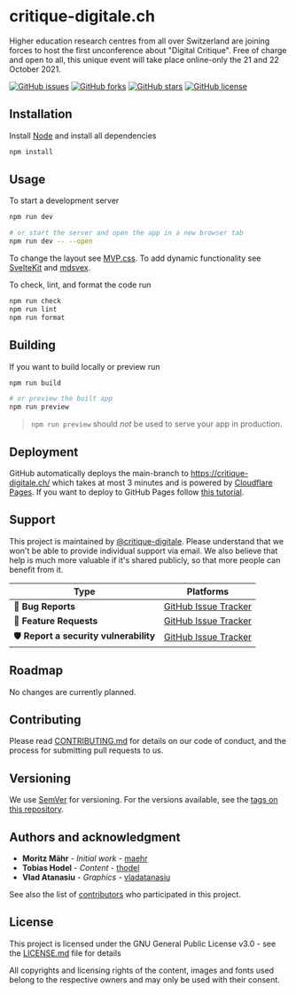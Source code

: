 # critique-digitale.ch

Higher education research centres from all over Switzerland are joining forces to host the first unconference about "Digital Critique". Free of charge and open to all, this unique event will take place online-only the 21 and 22 October 2021.

[![GitHub issues](https://img.shields.io/github/issues/critique-digitale/critique-digitale.ch.svg)](https://github.com/critique-digitale/critique-digitale.ch/issues)
[![GitHub forks](https://img.shields.io/github/forks/critique-digitale/critique-digitale.ch.svg)](https://github.com/critique-digitale/critique-digitale.ch/network)
[![GitHub stars](https://img.shields.io/github/stars/critique-digitale/critique-digitale.ch.svg)](https://github.com/critique-digitale/critique-digitale.ch/stargazers)
[![GitHub license](https://img.shields.io/github/license/critique-digitale/critique-digitale.ch.svg)](https://github.com/critique-digitale/critique-digitale.ch/blob/main/LICENSE.md)

## Installation

Install [Node](https://nodejs.org/) and install all dependencies

```bash
npm install
```

## Usage

To start a development server

```bash
npm run dev

# or start the server and open the app in a new browser tab
npm run dev -- --open
```

To change the layout see [MVP.css](https://andybrewer.github.io/mvp/). To add dynamic functionality see [SvelteKit](https://kit.svelte.dev/docs) and [mdsvex](https://mdsvex.pngwn.io/).

To check, lint, and format the code run

```bash
npm run check
npm run lint
npm run format
```

## Building

If you want to build locally or preview run

```bash
npm run build

# or preview the built app
npm run preview
```

> `npm run preview` should _not_ be used to serve your app in production.

## Deployment

GitHub automatically deploys the main-branch to <https://critique-digitale.ch/> which takes at most 3 minutes and is powered by [Cloudflare Pages](https://pages.cloudflare.com/). If you want to deploy to GitHub Pages follow [this tutorial](https://svelteland.github.io/svelte-kit-blog-demo/deply-to-github/).

## Support

This project is maintained by [@critique-digitale](https://github.com/critique-digitale). Please understand that we won't be able to provide individual support via email. We also believe that help is much more valuable if it's shared publicly, so that more people can benefit from it.

| Type                                  | Platforms                                                                                |
| ------------------------------------- | ---------------------------------------------------------------------------------------- |
| 🚨 **Bug Reports**                    | [GitHub Issue Tracker](https://github.com/critique-digitale/critique-digitale.ch/issues) |
| 🎁 **Feature Requests**               | [GitHub Issue Tracker](https://github.com/critique-digitale/critique-digitale.ch/issues) |
| 🛡 **Report a security vulnerability** | [GitHub Issue Tracker](https://github.com/critique-digitale/critique-digitale.ch/issues) |

## Roadmap

No changes are currently planned.

## Contributing

Please read [CONTRIBUTING.md](CONTRIBUTING.md) for details on our code of conduct, and the process for submitting pull requests to us.

## Versioning

We use [SemVer](http://semver.org/) for versioning. For the versions available, see the [tags on this repository](https://github.com/critique-digitale/critique-digitale.ch/tags).

## Authors and acknowledgment

- **Moritz Mähr** - _Initial work_ - [maehr](https://github.com/maehr)
- **Tobias Hodel** - _Content_ - [thodel](https://github.com/thodel)
- **Vlad Atanasiu** - _Graphics_ - [vladatanasiu](https://github.com/vladatanasiu)

See also the list of [contributors](https://github.com/critique-digitale/critique-digitale.ch/graphs/contributors) who participated in this project.

## License

This project is licensed under the GNU General Public License v3.0 - see the [LICENSE.md](LICENSE.md) file for details

All copyrights and licensing rights of the content, images and fonts used belong to the respective owners and may only be used with their consent.
